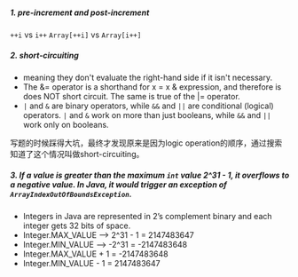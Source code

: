 ##### 1. pre-increment and post-increment
`++i` vs `i++`
`Array[++i]` vs `Array[i++]`

##### 2. short-circuiting
* meaning they don't evaluate the right-hand side if it isn't necessary.
* The &= operator is a shorthand for x = x & expression, and therefore is does NOT short circuit. The same is true of the |= operator.
* `|` and `&` are binary operators, while `&&` and `||` are conditional (logical) operators. `|` and `&` work on more than just booleans, while `&&` and `||` work only on booleans.

写题的时候踩得大坑，最终才发现原来是因为logic operation的顺序，通过搜索知道了这个情况叫做short-circuiting。

##### 3. If a value is greater than the maximum `int` value 2^31 - 1, it overflows to a negative value. In Java, it would trigger an exception of `ArrayIndexOutOfBoundsException`.
* Integers in Java are represented in 2’s complement binary and each integer gets 32 bits of space.
* Integer.MAX_VALUE --> 2^31 - 1 = 2147483647
* Integer.MIN_VALUE --> -2^31 = -2147483648
* Integer.MAX_VALUE + 1 = -2147483648
* Integer.MIN_VALUE - 1 = 2147483647